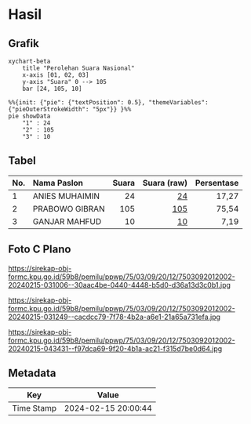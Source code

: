 # Hasil

## Grafik

```mermaid
xychart-beta
    title "Perolehan Suara Nasional"
    x-axis [01, 02, 03]
    y-axis "Suara" 0 --> 105
    bar [24, 105, 10]
```

```mermaid
%%{init: {"pie": {"textPosition": 0.5}, "themeVariables": {"pieOuterStrokeWidth": "5px"}} }%%
pie showData
    "1" : 24
    "2" : 105
    "3" : 10
```

## Tabel

| No. | Nama Paslon    | Suara | Suara (raw) | Persentase |
|:--- |:-------------- | -----:| -----------:| ----------:|
| 1   | ANIES MUHAIMIN | 24    | [24][p-1]   | 17,27      |
| 2   | PRABOWO GIBRAN | 105   | [105][p-2]  | 75,54      |
| 3   | GANJAR MAHFUD  | 10    | [10][p-3]   | 7,19       |


[p-1]: https://github.com/gigit-pemilu/pemilu-2024/blob/main/pilpres/hitung-suara/sub/75-gorontalo/sub/03-bone-bolango/sub/09-bone/sub/2012-cendana-putih/sub/002-tps/sub/paslon-1.txt
[p-2]: https://github.com/gigit-pemilu/pemilu-2024/blob/main/pilpres/hitung-suara/sub/75-gorontalo/sub/03-bone-bolango/sub/09-bone/sub/2012-cendana-putih/sub/002-tps/sub/paslon-2.txt
[p-3]: https://github.com/gigit-pemilu/pemilu-2024/blob/main/pilpres/hitung-suara/sub/75-gorontalo/sub/03-bone-bolango/sub/09-bone/sub/2012-cendana-putih/sub/002-tps/sub/paslon-3.txt

## Foto C Plano

https://sirekap-obj-formc.kpu.go.id/59b8/pemilu/ppwp/75/03/09/20/12/7503092012002-20240215-031006--30aac4be-0440-4448-b5d0-d36a13d3c0b1.jpg

https://sirekap-obj-formc.kpu.go.id/59b8/pemilu/ppwp/75/03/09/20/12/7503092012002-20240215-031249--cacdcc79-7f78-4b2a-a6e1-21a65a731efa.jpg

https://sirekap-obj-formc.kpu.go.id/59b8/pemilu/ppwp/75/03/09/20/12/7503092012002-20240215-043431--f97dca69-9f20-4b1a-ac21-f315d7be0d64.jpg


## Metadata

| Key        | Value               |
| ---------- | ------------------- |
| Time Stamp | 2024-02-15 20:00:44 |



